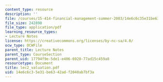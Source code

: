 ```yaml
---
content_type: resource
description: ''
file: /courses/15-414-financial-management-summer-2003/14e6c6c35e31be6342adf2040ab7bf3a_lec2_valuation.pdf
file_size: 242898
file_type: application/pdf
learning_resource_types:
- Lecture Notes
license: https://creativecommons.org/licenses/by-nc-sa/4.0/
ocw_type: OCWFile
parent_title: Lecture Notes
parent_type: CourseSection
parent_uid: 17794f9e-5de1-e406-6928-77ad15c459a8
resourcetype: Document
title: lec2_valuation.pdf
uid: 14e6c6c3-5e31-be63-42ad-f2040ab7bf3a
---
```

